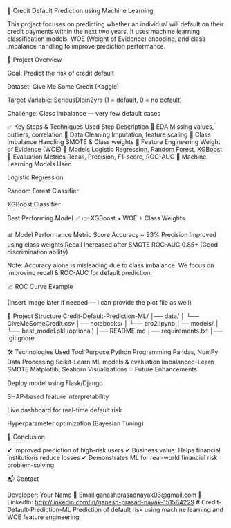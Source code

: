 🏦 Credit Default Prediction using Machine Learning

This project focuses on predicting whether an individual will default on their credit payments within the next two years. It uses machine learning classification models, WOE (Weight of Evidence) encoding, and class imbalance handling to improve prediction performance.

📌 Project Overview

Goal: Predict the risk of credit default

Dataset: Give Me Some Credit (Kaggle)

Target Variable: SeriousDlqin2yrs (1 = default, 0 = no default)

Challenge: Class imbalance — very few default cases

✅ Key Steps & Techniques Used
Step	Description
🔹 EDA	Missing values, outliers, correlation
🔹 Data Cleaning	Imputation, feature scaling
🔹 Class Imbalance Handling	SMOTE & Class weights
🔹 Feature Engineering	Weight of Evidence (WOE)
🔹 Models	Logistic Regression, Random Forest, XGBoost
🔹 Evaluation Metrics	Recall, Precision, F1-score, ROC-AUC
🧠 Machine Learning Models Used

Logistic Regression

Random Forest Classifier

XGBoost Classifier

Best Performing Model ✅
👉 XGBoost + WOE + Class Weights

📊 Model Performance
Metric	Score
Accuracy	~ 93%
Precision	Improved using class weights
Recall	Increased after SMOTE
ROC-AUC	0.85+ (Good discrimination ability)

Note: Accuracy alone is misleading due to class imbalance.
We focus on improving recall & ROC-AUC for default prediction.

📈 ROC Curve Example

(Insert image later if needed — I can provide the plot file as well)

📂 Project Structure
Credit-Default-Prediction-ML/
│── data/
│   └── GiveMeSomeCredit.csv
│── notebooks/
│   └── pro2.ipynb
│── models/
│   └── best_model.pkl  (optional)
│── README.md
│── requirements.txt
│── .gitignore

🛠️ Technologies Used
Tool	Purpose
Python	Programming
Pandas, NumPy	Data Processing
Scikit-Learn	ML models & evaluation
Imbalanced-Learn	SMOTE
Matplotlib, Seaborn	Visualizations
💡 Future Enhancements

Deploy model using Flask/Django

SHAP-based feature interpretability

Live dashboard for real-time default risk

Hyperparameter optimization (Bayesian Tuning)

📌 Conclusion

✔ Improved prediction of high-risk users
✔ Business value: Helps financial institutions reduce losses
✔ Demonstrates ML for real-world financial risk problem-solving

📬 Contact

Developer: Your Name
📧 Email:ganeshprasadnayak03@gmail.com
🔗 LinkedIn: http://linkedin.com/in/ganesh-prasad-nayak-151564229 # Credit-Default-Prediction-ML
Prediction of default risk using machine learning and WOE feature engineering
